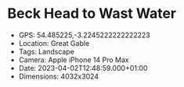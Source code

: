 # Beck Head to Wast Water

- GPS: 54.485225,-3.2245222222222223
- Location: Great Gable
- Tags: Landscape
- Camera: Apple iPhone 14 Pro Max
- Date: 2023-04-02T12:48:59.000+01:00
- Dimensions: 4032x3024
